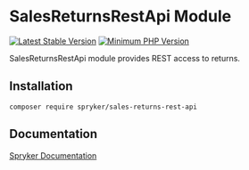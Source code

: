 # SalesReturnsRestApi Module
[![Latest Stable Version](https://poser.pugx.org/spryker/sales-returns-rest-api/v/stable.svg)](https://packagist.org/packages/spryker/sales-returns-rest-api)
[![Minimum PHP Version](https://img.shields.io/badge/php-%3E%3D%207.3-8892BF.svg)](https://php.net/)

SalesReturnsRestApi module provides REST access to returns.

## Installation

```
composer require spryker/sales-returns-rest-api
```

## Documentation

[Spryker Documentation](https://documentation.spryker.com/module_guide/overview.htm)
